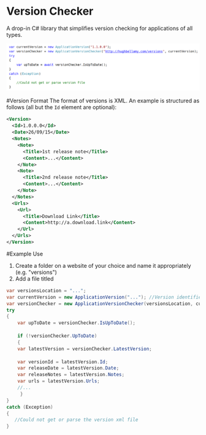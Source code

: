 # Version Checker
A drop-in C# library that simplifies version checking for applications of all types.

![alt text](https://github.com/hughbe/version-checker/blob/master/resources/screenshots/1.png "Screenshot 1")

#Version Format
The format of versions is XML. An example is structured as follows (all but the `Id` element are optional):
```xml
<Version>
  <Id>1.0.0.0</Id>
  <Date>26/09/15</Date>
  <Notes>
    <Note>
      <Title>1st release note</Title>
      <Content>...</Content>
    </Note>
    <Note>
      <Title>2nd release note</Title>
      <Content>...</Content>
    </Note>
  </Notes>
  <Urls>
    <Url>
      <Title>Download Link</Title>
      <Content>http://a.download.link</Content>
    </Url>
  </Urls>
</Version>
```

#Example Use
1. Create a folder on a website of your choice and name it appropriately (e.g. "versions")
2. Add a file titled 
```csharp
var versionsLocation = "...";
var currentVersion = new ApplicationVersion("..."); //Version identifier (e.g. 1.1.0.0)
var versionChecker = new ApplicationVersionChecker(versionsLocation, currentVersion)
try 
{
    var upToDate = versionChecker.IsUpToDate();
    
    if (!versionChecker.UpToDate)
    {
	var latestVersion = versionChecker.LatestVersion;

	var versionId = latestVersion.Id;
	var releaseDate = latestVersion.Date;
	var releaseNotes = latestVersion.Notes;
	var urls = latestVersion.Urls;
	//...
     }
}
catch (Exception)
{
   //Could not get or parse the version xml file
}
```
